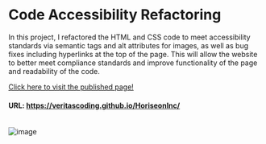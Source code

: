 <h1>Code Accessibility Refactoring</h1>

<div> In this project, I refactored the HTML and CSS code to meet accessibility standards via semantic tags and alt attributes for images, as well as bug fixes including hyperlinks at the top of the page. This will allow the website to better meet compliance standards and improve functionality of the page and readability of the code. </div>

<a href="https://veritascoding.github.io/HoriseonInc/">Click here to visit the published page!</a>
<br>
         <h4> URL: https://veritascoding.github.io/HoriseonInc/</h4>
<br>
![image](https://user-images.githubusercontent.com/80494962/112569551-6b5ec480-8db2-11eb-8120-bd298d01127d.png)

